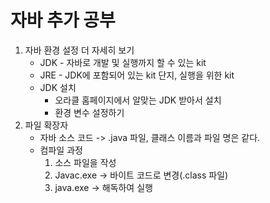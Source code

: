 # 자바 추가 공부
1. 자바 환경 설정 더 자세히 보기
    + JDK - 자바로 개발 및 실행까지 할 수 있는 kit
    + JRE - JDK에 포함되어 있는 kit 단지, 실행을 위한 kit
    + JDK 설치
        - 오라클 홈페이지에서 알맞는 JDK 받아서 설치
        - 환경 변수 설정하기
2. 파일 확장자
    + 자바 소스 코드 -> .java 파일, 클래스 이름과 파일 명은 같다.
    + 컴파일 과정
        1. 소스 파일을 작성
        2. Javac.exe -> 바이트 코드로 변경(.class 파일)
        3. java.exe -> 해독하여 실행
